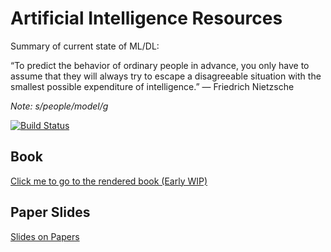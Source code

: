 # Artificial Intelligence Resources

Summary of current state of ML/DL:

“To predict the behavior of ordinary people in advance, you only have to assume that they will always try to escape a 
disagreeable situation with the smallest possible expenditure of intelligence.”
― Friedrich Nietzsche

_Note: s/people/model/g_

[![Build Status](https://travis-ci.org/francisco-perez-sorrosal/ai-resources.svg?branch=master)](https://travis-ci.org/francisco-perez-sorrosal/ai-resources)

## Book

[Click me to go to the rendered book (Early WIP)](https://francisco-perez-sorrosal.github.io/ai-resources/)

## Paper Slides

[Slides on Papers](https://github.com/francisco-perez-sorrosal/deep-learning-papers)


